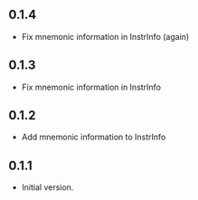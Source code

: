 ## 0.1.4

- Fix mnemonic information in InstrInfo (again)

## 0.1.3

- Fix mnemonic information in InstrInfo

## 0.1.2

- Add mnemonic information to InstrInfo

## 0.1.1

- Initial version.
